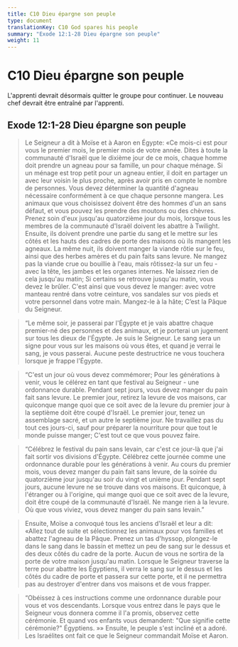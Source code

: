 ```yaml
---
title: C10 Dieu épargne son peuple
type: document
translationKey: C10 God spares his people
summary: "Exode 12:1-28 Dieu épargne son peuple"
weight: 11
---
```

# C10 Dieu épargne son peuple

L'apprenti devrait désormais quitter le groupe pour continuer. Le nouveau chef devrait être entraîné par l'apprenti.

## Exode 12:1-28 Dieu épargne son peuple

>   Le Seigneur a dit à Moïse et à Aaron en Égypte: «Ce mois-ci est pour vous le premier mois, le premier mois de votre année. Dites à toute la communauté d'Israël que le dixième jour de ce mois, chaque homme doit prendre un agneau pour sa famille, un pour chaque ménage. Si un ménage est trop petit pour un agneau entier, il doit en partager un avec leur voisin le plus proche, après avoir pris en compte le nombre de personnes. Vous devez déterminer la quantité d'agneau nécessaire conformément à ce que chaque personne mangera. Les animaux que vous choisissez doivent être des hommes d'un an sans défaut, et vous pouvez les prendre des moutons ou des chèvres. Prenez soin d'eux jusqu'au quatorzième jour du mois, lorsque tous les membres de la communauté d'Israël doivent les abattre à Twilight. Ensuite, ils doivent prendre une partie du sang et le mettre sur les côtés et les hauts des cadres de porte des maisons où ils mangent les agneaux. La même nuit, ils doivent manger la viande rôtie sur le feu, ainsi que des herbes amères et du pain faits sans levure. Ne mangez pas la viande crue ou bouillie à l'eau, mais rôtissez-la sur un feu - avec la tête, les jambes et les organes internes. Ne laissez rien de cela jusqu'au matin; Si certains se retrouve jusqu'au matin, vous devez le brûler. C'est ainsi que vous devez le manger: avec votre manteau rentré dans votre ceinture, vos sandales sur vos pieds et votre personnel dans votre main. Mangez-le à la hâte; C’est la Pâque du Seigneur.

>   “Le même soir, je passerai par l'Égypte et je vais abattre chaque premier-né des personnes et des animaux, et je porterai un jugement sur tous les dieux de l'Égypte. Je suis le Seigneur. Le sang sera un signe pour vous sur les maisons où vous êtes, et quand je verrai le sang, je vous passerai. Aucune peste destructrice ne vous touchera lorsque je frappe l'Égypte.

>   “C'est un jour où vous devez commémorer; Pour les générations à venir, vous le célérez en tant que festival au Seigneur - une ordonnance durable. Pendant sept jours, vous devez manger du pain fait sans levure. Le premier jour, retirez la levure de vos maisons, car quiconque mange quoi que ce soit avec de la levure du premier jour à la septième doit être coupé d'Israël. Le premier jour, tenez un assemblage sacré, et un autre le septième jour. Ne travaillez pas du tout ces jours-ci, sauf pour préparer la nourriture pour que tout le monde puisse manger; C'est tout ce que vous pouvez faire.

>   “Célébrez le festival du pain sans levain, car c'est ce jour-là que j'ai fait sortir vos divisions d'Égypte. Célébrez cette journée comme une ordonnance durable pour les générations à venir. Au cours du premier mois, vous devez manger du pain fait sans levure, de la soirée du quatorzième jour jusqu'au soir du vingt et unième jour. Pendant sept jours, aucune levure ne se trouve dans vos maisons. Et quiconque, à l'étranger ou à l'origine, qui mange quoi que ce soit avec de la levure, doit être coupé de la communauté d'Israël. Ne mange rien à la levure. Où que vous viviez, vous devez manger du pain sans levain.”

>   Ensuite, Moïse a convoqué tous les anciens d'Israël et leur a dit: «Allez tout de suite et sélectionnez les animaux pour vos familles et abattez l'agneau de la Pâque. Prenez un tas d'hyssop, plongez-le dans le sang dans le bassin et mettez un peu de sang sur le dessus et des deux côtés du cadre de la porte. Aucun de vous ne sortira de la porte de votre maison jusqu'au matin. Lorsque le Seigneur traverse la terre pour abattre les Égyptiens, il verra le sang sur le dessus et les côtés du cadre de porte et passera sur cette porte, et il ne permettra pas au destroyer d'entrer dans vos maisons et de vous frapper.

>   “Obéissez à ces instructions comme une ordonnance durable pour vous et vos descendants. Lorsque vous entrez dans le pays que le Seigneur vous donnera comme il l'a promis, observez cette cérémonie. Et quand vos enfants vous demandent: "Que signifie cette cérémonie?" Égyptiens. »» Ensuite, le peuple s'est incliné et a adoré. Les Israélites ont fait ce que le Seigneur commandait Moïse et Aaron.

